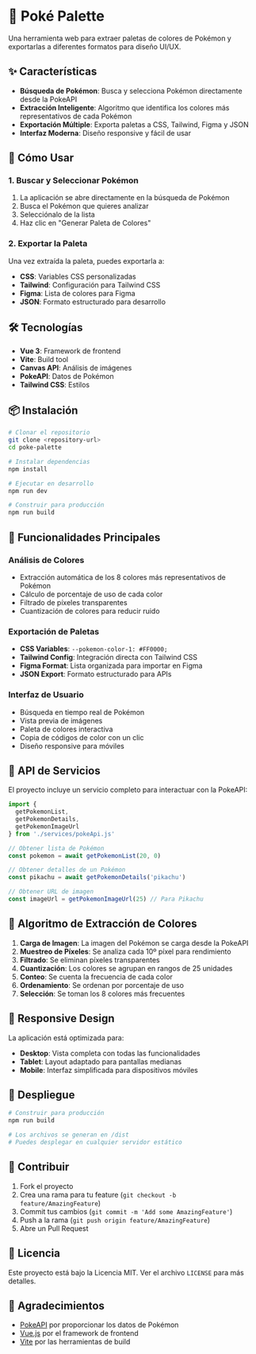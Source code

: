 # 🎨 Poké Palette

Una herramienta web para extraer paletas de colores de Pokémon y exportarlas a diferentes formatos para diseño UI/UX.

## ✨ Características

- **Búsqueda de Pokémon**: Busca y selecciona Pokémon directamente desde la PokeAPI
- **Extracción Inteligente**: Algoritmo que identifica los colores más representativos de cada Pokémon
- **Exportación Múltiple**: Exporta paletas a CSS, Tailwind, Figma y JSON
- **Interfaz Moderna**: Diseño responsive y fácil de usar

## 🚀 Cómo Usar

### 1. Buscar y Seleccionar Pokémon
1. La aplicación se abre directamente en la búsqueda de Pokémon
2. Busca el Pokémon que quieres analizar
3. Selecciónalo de la lista
4. Haz clic en "Generar Paleta de Colores"

### 2. Exportar la Paleta
Una vez extraída la paleta, puedes exportarla a:
- **CSS**: Variables CSS personalizadas
- **Tailwind**: Configuración para Tailwind CSS
- **Figma**: Lista de colores para Figma
- **JSON**: Formato estructurado para desarrollo

## 🛠️ Tecnologías

- **Vue 3**: Framework de frontend
- **Vite**: Build tool
- **Canvas API**: Análisis de imágenes
- **PokeAPI**: Datos de Pokémon
- **Tailwind CSS**: Estilos

## 📦 Instalación

```bash
# Clonar el repositorio
git clone <repository-url>
cd poke-palette

# Instalar dependencias
npm install

# Ejecutar en desarrollo
npm run dev

# Construir para producción
npm run build
```

## 🎯 Funcionalidades Principales

### Análisis de Colores
- Extracción automática de los 8 colores más representativos de Pokémon
- Cálculo de porcentaje de uso de cada color
- Filtrado de píxeles transparentes
- Cuantización de colores para reducir ruido

### Exportación de Paletas
- **CSS Variables**: `--pokemon-color-1: #FF0000;`
- **Tailwind Config**: Integración directa con Tailwind CSS
- **Figma Format**: Lista organizada para importar en Figma
- **JSON Export**: Formato estructurado para APIs

### Interfaz de Usuario
- Búsqueda en tiempo real de Pokémon
- Vista previa de imágenes
- Paleta de colores interactiva
- Copia de códigos de color con un clic
- Diseño responsive para móviles

## 🔧 API de Servicios

El proyecto incluye un servicio completo para interactuar con la PokeAPI:

```javascript
import { 
  getPokemonList, 
  getPokemonDetails, 
  getPokemonImageUrl 
} from './services/pokeApi.js'

// Obtener lista de Pokémon
const pokemon = await getPokemonList(20, 0)

// Obtener detalles de un Pokémon
const pikachu = await getPokemonDetails('pikachu')

// Obtener URL de imagen
const imageUrl = getPokemonImageUrl(25) // Para Pikachu
```

## 🎨 Algoritmo de Extracción de Colores

1. **Carga de Imagen**: La imagen del Pokémon se carga desde la PokeAPI
2. **Muestreo de Píxeles**: Se analiza cada 10º píxel para rendimiento
3. **Filtrado**: Se eliminan píxeles transparentes
4. **Cuantización**: Los colores se agrupan en rangos de 25 unidades
5. **Conteo**: Se cuenta la frecuencia de cada color
6. **Ordenamiento**: Se ordenan por porcentaje de uso
7. **Selección**: Se toman los 8 colores más frecuentes

## 📱 Responsive Design

La aplicación está optimizada para:
- **Desktop**: Vista completa con todas las funcionalidades
- **Tablet**: Layout adaptado para pantallas medianas
- **Mobile**: Interfaz simplificada para dispositivos móviles

## 🚀 Despliegue

```bash
# Construir para producción
npm run build

# Los archivos se generan en /dist
# Puedes desplegar en cualquier servidor estático
```

## 🤝 Contribuir

1. Fork el proyecto
2. Crea una rama para tu feature (`git checkout -b feature/AmazingFeature`)
3. Commit tus cambios (`git commit -m 'Add some AmazingFeature'`)
4. Push a la rama (`git push origin feature/AmazingFeature`)
5. Abre un Pull Request

## 📄 Licencia

Este proyecto está bajo la Licencia MIT. Ver el archivo `LICENSE` para más detalles.

## 🙏 Agradecimientos

- [PokeAPI](https://pokeapi.co/) por proporcionar los datos de Pokémon
- [Vue.js](https://vuejs.org/) por el framework de frontend
- [Vite](https://vitejs.dev/) por las herramientas de build
